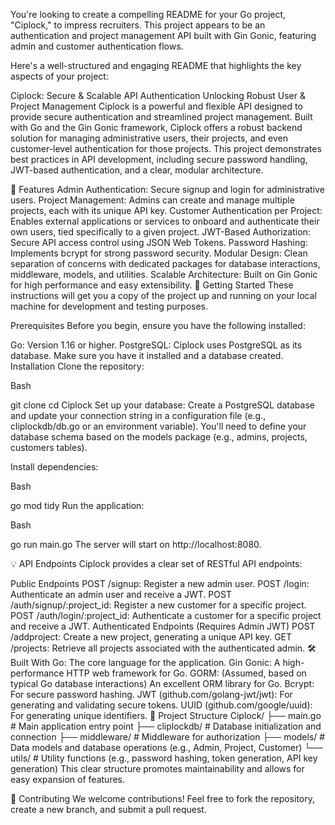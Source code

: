 You're looking to create a compelling README for your Go project, "Ciplock," to impress recruiters. This project appears to be an authentication and project management API built with Gin Gonic, featuring admin and customer authentication flows.

Here's a well-structured and engaging README that highlights the key aspects of your project:

Ciplock: Secure & Scalable API Authentication
Unlocking Robust User & Project Management
Ciplock is a powerful and flexible API designed to provide secure authentication and streamlined project management. Built with Go and the Gin Gonic framework, Ciplock offers a robust backend solution for managing administrative users, their projects, and even customer-level authentication for those projects. This project demonstrates best practices in API development, including secure password handling, JWT-based authentication, and a clear, modular architecture.

🌟 Features
Admin Authentication: Secure signup and login for administrative users.
Project Management: Admins can create and manage multiple projects, each with its unique API key.
Customer Authentication per Project: Enables external applications or services to onboard and authenticate their own users, tied specifically to a given project.
JWT-Based Authorization: Secure API access control using JSON Web Tokens.
Password Hashing: Implements bcrypt for strong password security.
Modular Design: Clean separation of concerns with dedicated packages for database interactions, middleware, models, and utilities.
Scalable Architecture: Built on Gin Gonic for high performance and easy extensibility.
🚀 Getting Started
These instructions will get you a copy of the project up and running on your local machine for development and testing purposes.

Prerequisites
Before you begin, ensure you have the following installed:

Go: Version 1.16 or higher.
PostgreSQL: Ciplock uses PostgreSQL as its database. Make sure you have it installed and a database created.
Installation
Clone the repository:

Bash

git clone <your-repository-url>
cd Ciplock
Set up your database:
Create a PostgreSQL database and update your connection string in a configuration file (e.g., cliplockdb/db.go or an environment variable). You'll need to define your database schema based on the models package (e.g., admins, projects, customers tables).

Install dependencies:

Bash

go mod tidy
Run the application:

Bash

go run main.go
The server will start on http://localhost:8080.

💡 API Endpoints
Ciplock provides a clear set of RESTful API endpoints:

Public Endpoints
POST /signup: Register a new admin user.
POST /login: Authenticate an admin user and receive a JWT.
POST /auth/signup/:project_id: Register a new customer for a specific project.
POST /auth/login/:project_id: Authenticate a customer for a specific project and receive a JWT.
Authenticated Endpoints (Requires Admin JWT)
POST /addproject: Create a new project, generating a unique API key.
GET /projects: Retrieve all projects associated with the authenticated admin.
🛠️ Built With
Go: The core language for the application.
Gin Gonic: A high-performance HTTP web framework for Go.
GORM: (Assumed, based on typical Go database interactions) An excellent ORM library for Go.
Bcrypt: For secure password hashing.
JWT (github.com/golang-jwt/jwt): For generating and validating secure tokens.
UUID (github.com/google/uuid): For generating unique identifiers.
🌟 Project Structure
Ciplock/
├── main.go               # Main application entry point
├── cliplockdb/           # Database initialization and connection
├── middleware/           # Middleware for authorization
├── models/               # Data models and database operations (e.g., Admin, Project, Customer)
└── utils/                # Utility functions (e.g., password hashing, token generation, API key generation)
This clear structure promotes maintainability and allows for easy expansion of features.

🤝 Contributing
We welcome contributions! Feel free to fork the repository, create a new branch, and submit a pull request.
